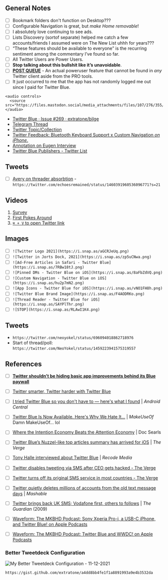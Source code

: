 ## General Notes
- [ ] Bookmark folders don't function on Desktop???
- [ ] Configurable Navigation is great, but *make Home removable*!
- [ ] I absolutely love continuing to see ads.
- [ ] Lists Discovery (sortof separate) helped me catch a few accounts/friends I assumed were on The New List uhhh for years???
- [ ] “These features should be available to everyone” is the recurring sentiment among the commentary I’ve found so far.
- [ ] All Twitter Users are Power Users.
- [ ] **Stop talking about this bullshit like it’s unavoidable**.
- [ ] [**POST QUEUE**](https://twitter.com/NeoYokel/status/1460486229800230914) - An actual poweruser feature that cannot be found in *any* Twitter client aside from the PRO tools.
- [ ] It just occurred to me that the app has not randomly logged me out since I paid for Twitter Blue.  

```
<audio controls>
  <source src="https://files.mastodon.social/media_attachments/files/107/276/355/120/986/584/original/55e5d0410d13b8ec.mp3">
</audio>
```

- [Twitter Blue · Issue #269 · extratone/bilge](https://github.com/extratone/bilge/issues/269)
- [Telegram Thread](https://t.me/s/extratone/8134)
- [Twitter Topic/Collection](https://twitter.com/NeoYokel/timelines/1459236827248967690)
- [Twitter Feedback: Bluetooth Keyboard Support x Custom Navigation *on iPhone*.](drafts://open?uuid=E25B0B9C-9463-4B76-B6A1-CC8E36A0F34F)
- [Annotation on Eugen Interview](https://hyp.is/znp7tEQJEeySOXvhkqI2DQ/bilge.world/eugen-rochko-interview)
- [Twitter Blue Publishers - Twitter List](https://twitter.com/i/lists/1448014243245150209)

## Tweets
- [ ] [Avery on threader absorbtion](https://twitter.com/echoesremained/status/1460391960536096771) - `https://twitter.com/echoesremained/status/1460391960536096771?s=21`

## Videos
1. [Survey](https://twitter.com/NeoYokel/status/1459232262986379265)
2. [First Pokes Around](https://twitter.com/NeoYokel/status/1459235983174639626)
3. [`⌘ + V` to open Twitter link](https://twitter.com/neoyokel/status/1460658848914673671)

## Images
- [ ] `![Twitter Logo 2021](https://i.snap.as/aGCRJeUq.png)`
- [ ] `![Twitter in Jorts Dock, 2021](https://i.snap.as/zp5uCNwa.png)`
- [ ] `![Ad-Free Articles in Safari - Twitter Blue](https://i.snap.as/7RBw18tJ.png)`
- [ ] `![Pinned DMs - Twitter Blue on iOS](https://i.snap.as/8aFbZdVQ.png)`
- [ ] `![Custom Navigation - Twitter Blue on iOS](https://i.snap.as/hu2p7mN2.png)`
- [ ] `![App Icons - Twitter Blue for iOS](https://i.snap.as/vNO1FH8h.png)`
- [ ] `![Twitter Blue Brand Image](https://i.snap.as/F4AODRKo.png)`
- [ ] `![Thread Reader - Twitter Blue for iOS](https://i.snap.as/SAYPlThr.png)`
- [ ] `![STOP](https://i.snap.as/RLAwI1K4.png)`

## Tweets

- `https://twitter.com/neoyokel/status/696094018862718976`
- Start of thread/poll: `https://twitter.com/NeoYokel/status/1459223941575319557`

## References

- [ ] [**Twitter shouldn’t be hiding basic app improvements behind its Blue paywall**](https://www.theverge.com/2021/11/14/22778827/twitter-blue-undo-button-paywall-features-paid-free)

- [ ] [Twitter smarter, Twitter harder with Twitter Blue](https://blog.twitter.com/en_us/topics/product/2021/twitter-smarter--twitter-harder-with-twitter-blue)

- [ ] [I tried Twitter Blue so you don't have to — here's what I found](https://www.androidcentral.com/i-tried-twitter-blue-so-you-dont-have) | *Android Central*

- [ ] [Twitter Blue Is Now Available. Here's Why We Hate It...](https://www.makeuseof.com/twitter-blue-available-why-we-hate-it/) | *MakeUseOf* Damn MakeUseOf… lol
- [ ] [Where the Intention Economy Beats the Attention Economy](https://blogs.harvard.edu/doc/2021/10/04/where-intention/) | Doc Searls 
- [ ] [Twitter Blue’s Nuzzel-like top articles summary has arrived for iOS](https://www.theverge.com/2021/11/15/22783594/twitter-blue-nuzzel-top-articles-ios-arrivial-top-articles) | *The Verge*

  

- [ ] [Tony Halle interviewed about Twitter Blue](https://megaphone.link/VMP7301782835) | *Recode Media*

- [ ] [Twitter disables tweeting via SMS after CEO gets hacked - The Verge](https://www.theverge.com/2019/9/4/20849865/twitter-disables-sms-text-message-tweeting-jack-dorsey-ceo-hack)

- [ ] [Twitter turns off its original SMS service in most countries - The Verge](https://www.theverge.com/2020/4/27/21238131/twitter-sms-notifications-disabled-jack-dorsey-hack)

- [ ] [Twitter quietly deletes millions of accounts from the old text message days](https://mashable.com/article/twitter-sms-changes-account-removals) | *Mashable*

- [ ] [Twitter brings back UK SMS; Vodafone first, others to follows](https://www.theguardian.com/media/pda/2009/mar/27/twitter-socialnetworking1) | *The Guardian* (2009)

- [ ] [‎Waveform: The MKBHD Podcast: Sony Xperia Pro-i, a USB-C iPhone, and Twitter Blue! on Apple Podcasts](https://podcasts.apple.com/us/podcast/sony-xperia-pro-i-a-usb-c-iphone-and-twitter-blue/id1474429475?i=1000541583420)

- [ ] [‎Waveform: The MKBHD Podcast: Twitter Blue and WWDC! on Apple Podcasts](https://podcasts.apple.com/us/podcast/twitter-blue-and-wwdc/id1474429475?i=1000525031067)



### Better Tweetdeck Configuration

![My Better Tweetdeck Configuration - 11-12-2021](BetterTweetdeck11-12-2021.png)

`https://gist.github.com/extratone/a4dd8bb4fe1f1a8891993a9e4b3532da`
